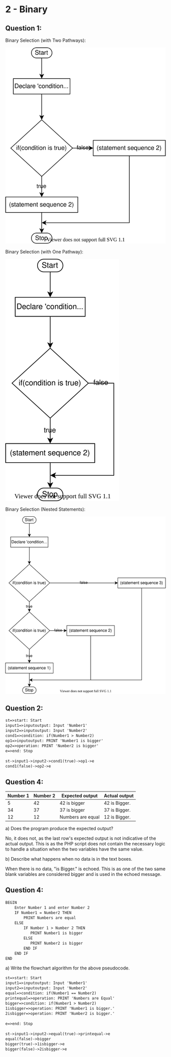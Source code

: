# 2 - Binary

## Question 1:

Binary Selection (with Two Pathways):

![diagram1](drawio/task1/diagram1.drawio.svg)

Binary Selection (with One Pathway):

![diagram2](drawio/task1/diagram2.drawio.svg)

Binary Selection (Nested Statements):

![diagram3](drawio/task1/diagram3.drawio.svg)

## Question 2:

```flow
st=>start: Start
input1=>inputoutput: Input 'Number1'
input2=>inputoutput: Input 'Number2'
cond1=>condition: if(Number1 > Number2)
op1=>inputoutput: PRINT 'Number1 is bigger'
op2=>operation: PRINT 'Number2 is bigger'
e=>end: Stop

st->input1->input2->cond1(true)->op1->e
cond1(false)->op2->e
```

## Question 4:

| **Number  1** | **Number 2** | **Expected output** | **Actual output** |
| ------------- | ------------ | ------------------- | ----------------- |
| 5             | 42           | 42 is bigger        | 42 is Bigger.     |
| 34            | 37           | 37 is bigger        | 37 is Bigger.     |
| 12            | 12           | Numbers are equal   | 12 is Bigger.     |

a) Does the program produce the expected output?

No, it does not, as the last row's expected output is not indicative of the actual output. This is as the PHP script does not contain the necessary logic to handle a situation when the two variables have the same value.



b) Describe what happens when no data is in the text boxes.

When there is no data, "is Bigger." is echoed. This is as one of the two same blank variables are considered bigger and is used in the echoed message.



## Question 4:

```pseudocode
BEGIN
    Enter Number 1 and enter Number 2
    IF Number1 = Number2 THEN
        PRINT Numbers are equal
    ELSE
        IF Number 1 > Number 2 THEN
           PRINT Number1 is bigger
        ELSE
           PRINT Number2 is bigger
        END IF
    END IF
END
```

a)  Write the flowchart algorithm for the above pseudocode.

```flow
st=>start: Start
input1=>inputoutput: Input 'Number1'
input2=>inputoutput: Input 'Number2'
equal=>condition: if(Number1 == Number2)
printequal=>operation: PRINT 'Numbers are Equal'
bigger=>condition: if(Number1 > Number2)
1isbigger=>operation: PRINT 'Number1 is bigger.'
2isbigger=>operation: PRINT 'Number2 is bigger.'

e=>end: Stop

st->input1->input2->equal(true)->printequal->e
equal(false)->bigger
bigger(true)->1isbigger->e
bigger(false)->2isbigger->e
```
